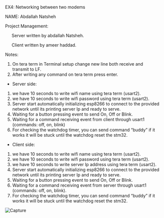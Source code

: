 EX4: Networking between two modems

NAME: Abdallah Natsheh 

Project Management:

`	`Server written by abdallah Natsheh.

`	`Client written by ameer haddad.

Notes:

1. On tera term in Terminal setup change new line both receive and transmit to LF.
1. After writing any command on tera term press enter.

- Server side:
1. we have 10 seconds to write wifi name using tera term (usart2).
1. we have 10 seconds to write wifi password using tera term (usart2).
1. Server start automatically initializing esp8266 to connect to the provided network until its printing server Ip and ready to serve.
1. Waiting for a button pressing event to send On, Off or Blink.
1. Waiting for a command receiving event from client through usart1 (commands: off, on, blink)
1. For checking the watchdog timer, you can send command “buddy” if it works it will be stuck until the watchdog reset the stm32.

- Client side:
1. we have 10 seconds to write wifi name using tera term (usart2).
1. we have 10 seconds to write wifi password using tera term (usart2).
1. we have 10 seconds to write server Ip address using tera term (usart2).
1. Server start automatically initializing esp8266 to connect to the provided network until its printing server Ip and ready to serve.
1. Waiting for a button pressing event to send On, Off or Blink.
1. Waiting for a command receiving event from server through usart1 (commands: off, on, blink).
1. For checking the watchdog timer, you can send command “buddy” if it works it will be stuck until the watchdog reset the stm32.

![Capture](https://user-images.githubusercontent.com/29822416/130243595-a1c3441a-c7b9-47be-9353-84986b048e01.PNG)
